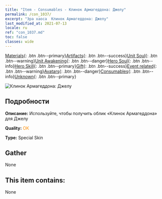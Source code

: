 ```yaml
---
title: "Item - Consumables - Клинок Армагеддона: Джелу"
permalink: /con_1037/
excerpt: "Эра хаоса  Клинок Армагеддона: Джелу"
last_modified_at: 2021-07-13
locale: ru
ref: "con_1037.md"
toc: false
classes: wide
---
```

 [Materials](/ItemsRU/){: .btn .btn--primary}[Artifacts](/ItemsRU/Artifacts/){: .btn .btn--success}[Unit Soul](/ItemsRU/UnitSoul/){: .btn .btn--warning}[Unit Awakening](/ItemsRU/UnitAwakening/){: .btn .btn--danger}[Hero Soul](/ItemsRU/HeroSoul/){: .btn .btn--info}[Hero Skill](/ItemsRU/HeroSkill/){: .btn .btn--primary}[Gift](/ItemsRU/Gift/){: .btn .btn--success}[Event related](/ItemsRU/Events/){: .btn .btn--warning}[Avatars](/ItemsRU/Avatars/){: .btn .btn--danger}[Consumables](/ItemsRU/Consumables/){: .btn .btn--info}[Unknown](/ItemsRU/Unknown/){: .btn .btn--primary}

 ![Клинок Армагеддона: Джелу](/images/h/h_Gelu4.jpg)

## Подробности
 **Описание:** Используйте, чтобы получить облик «Клинок Армагеддона» для Джелу

 **Quality:** <span style="color: #FF8C00">OK</span>

 **Type:** Special Skin

## Gather

  None

## This item contains:

  None

